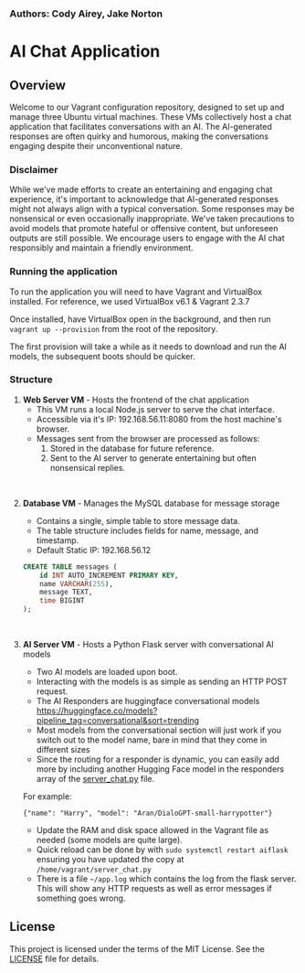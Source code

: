 ### Authors: Cody Airey, Jake Norton

# AI Chat Application

## Overview

Welcome to our Vagrant configuration repository, designed to set up and manage three Ubuntu virtual machines. These VMs collectively host a chat application that facilitates conversations with an AI. The AI-generated responses are often quirky and humorous, making the conversations engaging despite their unconventional nature.

### Disclaimer

While we've made efforts to create an entertaining and engaging chat experience, it's important to acknowledge that AI-generated responses might not always align with a typical conversation. Some responses may be nonsensical or even occasionally inappropriate. We've taken precautions to avoid models that promote hateful or offensive content, but unforeseen outputs are still possible. We encourage users to engage with the AI chat responsibly and maintain a friendly environment.

### Running the application

To run the application you will need to have Vagrant and VirtualBox installed.
For reference, we used VirtualBox v6.1 & Vagrant 2.3.7

Once installed, have VirtualBox open in the background, and then run `vagrant up --provision` from the root of the repository.

The first provision will take a while as it needs to download and run the AI models, the subsequent boots should be quicker.

### Structure

1. **Web Server VM** - Hosts the frontend of the chat application
   - This VM runs a local Node.js server to serve the chat interface.
   - Accessible via it's IP: 192.168.56.11:8080 from the host machine's browser.
   - Messages sent from the browser are processed as follows:
     1. Stored in the database for future reference.
     2. Sent to the AI server to generate entertaining but often nonsensical replies.

<br>

2. **Database VM** - Manages the MySQL database for message storage

   - Contains a single, simple table to store message data.
   - The table structure includes fields for name, message, and timestamp.
   - Default Static IP: 192.168.56.12

   ```sql
   CREATE TABLE messages (
       id INT AUTO_INCREMENT PRIMARY KEY,
       name VARCHAR(255),
       message TEXT,
       time BIGINT
   );
   ```

<br>

3. **AI Server VM** - Hosts a Python Flask server with conversational AI models
   - Two AI models are loaded upon boot.
   - Interacting with the models is as simple as sending an HTTP POST request.
   - The AI Responders are huggingface conversational models https://huggingface.co/models?pipeline_tag=conversational&sort=trending
   - Most models from the conversational section will just work if you switch out to the model name, bare in mind that they come in different sizes
   - Since the routing for a responder is dynamic, you can easily add more by including another Hugging Face model in the responders array of the [server_chat.py](server_chat.py) file. 
   
   For example:
   ```
   {"name": "Harry", "model": "Aran/DialoGPT-small-harrypotter"}
   ```
   - Update the RAM and disk space allowed in the Vagrant file as needed (some models are quite large).
   - Quick reload can be done by with `sudo systemctl restart aiflask` ensuring you have updated the copy at `/home/vagrant/server_chat.py` 
   - There is a file `~/app.log` which contains the log from the flask server. This will show any HTTP requests as well as error messages if something goes wrong.



## License

This project is licensed under the terms of the MIT License. See the [LICENSE](LICENSE) file for details.
